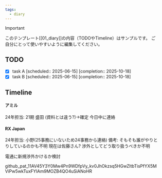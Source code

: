 ```yaml
---
tags:
  - diary
---
```

> [!IMPORTANT]
> このテンプレート[[01_diary]]の内容（TODOやTimeline）はサンプルです。
> ご自分にとって使いやすいように編集してください。

## TODO

- [x] task A   [scheduled:: 2025-06-15]  [completion:: 2025-10-18]
- [x] task B   [scheduled:: 2025-06-15]  [completion:: 2025-10-18]

## Timeline
#### アミル
24年担当: 21期 盛田 (資料とは違う?)→確定
今日中に連絡

#### RX Japan
24年担当: 小野(25事務にいないため24事務から連絡)
備考: そもそも誰がやりとりしているのかも不明
現在は佐藤さん? 渉外としてどう取り扱うべきか不明

電通に新規渉外かけるか検討


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